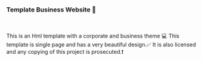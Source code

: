 ### Template Business Website 🔔
<br><br>
This is an Hml template with a corporate and business theme 💻
This template is single page and has a very beautiful design.✅ 
It is also licensed and any copying of this project is prosecuted.❗
